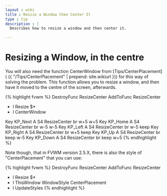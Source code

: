 ```yaml
---
layout : wiki
title : Resize a Window then Center It
type : tip
description : |
  Describes how to resize a window and then center it.

---
```


# Resizing a Window, in the centre

You will also need the function CenterWindow from [Tips/CenterPlacement](
{{ "/Tips/CenterPlacement" | prepend: site.wikiurl }})
for this way of solving the problem.  This function allows you to resize a
window, and then have it moved to the centre of the screen, afterwards.

{% highlight fvwm %}
DestroyFunc ResizeCenter
AddToFunc ResizeCenter
+ I Resize $*
+ I CenterWindow

Key KP_Next A S4 ResizeCenter br w+5 w+5
Key KP_Home A S4 ResizeCenter br w-5 w-5
Key KP_Left A S4 ResizeCenter br w-5 keep
Key KP_Right A S4 ResizeCenter br w+5 keep
Key KP_Up A S4 ResizeCenter br keep w-5
Key KP_Down A S4 ResizeCenter br keep w+5
{% endhighlight %}

Note though, that in FVWM version 2.5.X, there is also the style of "CenterPlacement" that you can use:

{% highlight fvwm %}
DestroyFunc ResizeCenter
AddToFunc ResizeCenter
+ I Resize $*
+ I ThisWindow WindowStyle CenterPlacement
+ I UpdateStyles
{% endhighlight %}


